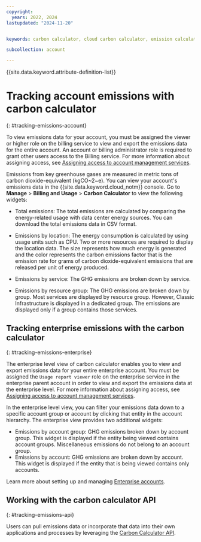 ```yaml
---
copyright:
  years: 2022, 2024
lastupdated: "2024-11-20"


keywords: carbon calculator, cloud carbon calculator, emission calculator, carbon footprint, sustainability, FAQs

subcollection: account

---
```


{{site.data.keyword.attribute-definition-list}}

# Tracking account emissions with carbon calculator
{: #tracking-emissions-account}

To view emissions data for your account, you must be assigned the viewer or higher role on the billing service to view and export the emissions data for the entire account. An account or billing administrator role is required to grant other users access to the Billing service. For more information about assigning access, see [Assigning access to account management services](/docs/account?topic=account-account-services&interface=api#billing-acct-mgmt-api).

Emissions from key greenhouse gases are measured in metric tons of carbon dioxide-equivalent (kgCO~2~e). You can view your account's emissions data in the {{site.data.keyword.cloud_notm}} console. Go to **Manage** > **Billing and Usage** > **Carbon Calculator** to view the following widgets:

* Total emissions: The total emissions are calculated by comparing the energy-related usage with data center energy sources. You can download the total emissions data in CSV format.

* Emissions by location: The energy consumption is calculated by using usage units such as CPU. Two or more resources are required to display the location data. The size represents how much energy is generated and the color represents the carbon emissions factor that is the emission rate for grams of carbon dioxide-equivalent emissions that are released per unit of energy produced.

* Emissions by service: The GHG emissions are broken down by service.

* Emissions by resource group: The GHG emissions are broken down by group. Most services are displayed by resource group. However, Classic Infrastructure is displayed in a dedicated group. The emissions are displayed only if a group contains those services.

## Tracking enterprise emissions with the carbon calculator
{: #tracking-emissions-enterprise}

The enterprise level view of carbon calculator enables you to view and export emissions data for your entire enterprise account. You must be assigned the `Usage report viewer` role on the enterprise service in the enterprise parent account in order to view and export the emissions data at the enterprise level. For more information about assigning access, see [Assigning access to account management services](/docs/account?topic=account-account-services&interface=api#billing-acct-mgmt-api).

In the enterprise level view, you can filter your emissions data down to a specific account group or account by clicking that entity in the account hierarchy. The enterprise view provides two additional widgets:

* Emissions by account group: GHG emissions broken down by account group. This widget is displayed if the entity being viewed contains account groups. Miscellaneous emissions do not belong to an account group.
* Emissions by account: GHG emissions are broken down by account. This widget is displayed if the entity that is being viewed contains only accounts.

Learn more about setting up and managing [Enterprise accounts](/docs/enterprise-management?topic=enterprise-management-what-is-enterprise).

## Working with the carbon calculator API
{: #tracking-emissions-api}

Users can pull emissions data or incorporate that data into their own applications and processes by leveraging the [Carbon Calculator API](/apidocs/carbon-calculator).
